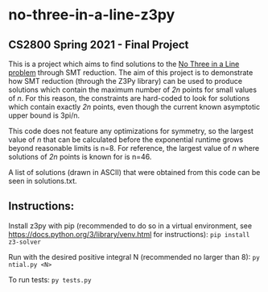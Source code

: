 # no-three-in-a-line-z3py
## CS2800 Spring 2021 - Final Project 

This is a project which aims to find solutions to the [No Three in a Line problem](https://en.wikipedia.org/wiki/No-three-in-line_problem) through SMT reduction. The aim of this project is to demonstrate how SMT reduction (through the Z3Py library) can be used to produce solutions which contain the maximum number of *2n* points for small values of *n*. For this reason, the constraints are hard-coded to look for solutions which contain exactly *2n* points, even though the current known asymptotic upper bound is 3pi/n.

This code does not feature any optimizations for symmetry, so the largest value of *n* that can be calculated before the exponential runtime grows beyond reasonable limits is n=8. For reference, the largest value of *n* where solutions of *2n* points is known for is n=46.

A list of solutions (drawn in ASCII) that were obtained from this code can be seen in solutions.txt.  

## Instructions:
Install z3py with pip (recommended to do so in a virtual environment, see https://docs.python.org/3/library/venv.html for instructions):
``` pip install z3-solver ```

Run with the desired positive integral N (recommended no larger than 8):
``` py ntial.py <N> ```

To run tests:
``` py tests.py ```
